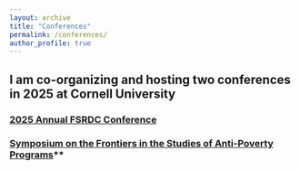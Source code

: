 ```yaml
---
layout: archive
title: "Conferences"
permalink: /conferences/
author_profile: true
---
```


## I am co-organizing and hosting two conferences in 2025 at Cornell University

### [2025 Annual FSRDC Conference](/conferences/fsrdc-conference-2025/)

### [Symposium on the Frontiers in the Studies of Anti-Poverty Programs](/conferences/safety-net-symposium-2025/)**  